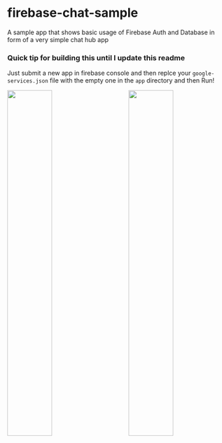 # firebase-chat-sample
A sample app that shows basic usage of Firebase Auth and Database in form of a very simple chat hub app


### Quick tip for building this until I update this readme
Just submit a new app in firebase console and then replce your `google-services.json` file with the empty one in the `app` directory and then Run!

<div style="width:100%;">
  <img src="https://user-images.githubusercontent.com/8886687/27770244-1c36746e-5f50-11e7-9667-1900bcc18797.png" width="45%;"/> 
  <img src="https://user-images.githubusercontent.com/8886687/27770245-1c36ebec-5f50-11e7-899f-1934348751f5.png" width="45%;" align="right"/>
</div>
